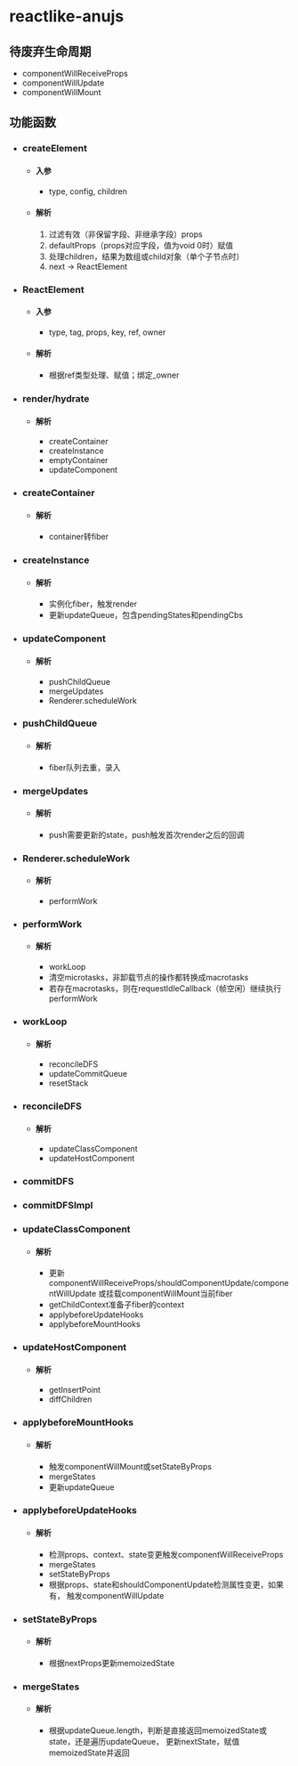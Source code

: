 # reactlike-anujs

## 待废弃生命周期
  - componentWillReceiveProps
  - componentWillUpdate
  - componentWillMount

## 功能函数
  - ### createElement
    - #### 入参
      - type, config, children
    - #### 解析
      1. 过滤有效（非保留字段、非继承字段）props
      2. defaultProps（props对应字段，值为void 0时）赋值
      3. 处理children，结果为数组或child对象（单个子节点时）
      4. next -> ReactElement
  - ### ReactElement
    - #### 入参
      - type, tag, props, key, ref, owner
    - #### 解析
      - 根据ref类型处理、赋值；绑定_owner
  - ### render/hydrate
    - #### 解析
      - createContainer
      - createInstance
      - emptyContainer
      - updateComponent
  - ### createContainer
    - #### 解析
      - container转fiber
  - ### createInstance
    - #### 解析
      - 实例化fiber，触发render
      - 更新updateQueue，包含pendingStates和pendingCbs
  - ### updateComponent
    - #### 解析
      - pushChildQueue
      - mergeUpdates
      - Renderer.scheduleWork
  - ### pushChildQueue
    - #### 解析
      - fiber队列去重，录入
  - ### mergeUpdates
    - #### 解析
      - push需要更新的state，push触发首次render之后的回调
  - ### Renderer.scheduleWork
    - #### 解析
      - performWork
  - ### performWork
    - #### 解析
      - workLoop
      - 清空microtasks，非卸载节点的操作都转换成macrotasks
      - 若存在macrotasks，则在requestIdleCallback（帧空闲）继续执行performWork
  - ### workLoop
    - #### 解析
      - reconcileDFS
      - updateCommitQueue
      - resetStack
  - ### reconcileDFS
    - #### 解析
      - updateClassComponent
      - updateHostComponent
  - ### commitDFS
  - ### commitDFSImpl
  - ### updateClassComponent
    - #### 解析
      - 更新componentWillReceiveProps/shouldComponentUpdate/componentWillUpdate
      或挂载componentWillMount当前fiber
      - getChildContext准备子fiber的context
      - applybeforeUpdateHooks
      - applybeforeMountHooks
  - ### updateHostComponent
    - #### 解析
      - getInsertPoint
      - diffChildren
  - ### applybeforeMountHooks
    - #### 解析
      - 触发componentWillMount或setStateByProps
      - mergeStates
      - 更新updateQueue
  - ### applybeforeUpdateHooks
    - #### 解析
      - 检测props、context、state变更触发componentWillReceiveProps
      - mergeStates
      - setStateByProps
      - 根据props、state和shouldComponentUpdate检测属性变更，如果有，
      触发componentWillUpdate
  - ### setStateByProps
    - #### 解析
      - 根据nextProps更新memoizedState
  - ### mergeStates
    - #### 解析
      - 根据updateQueue.length，判断是直接返回memoizedState或state，还是遍历updateQueue，
      更新nextState，赋值memoizedState并返回

















